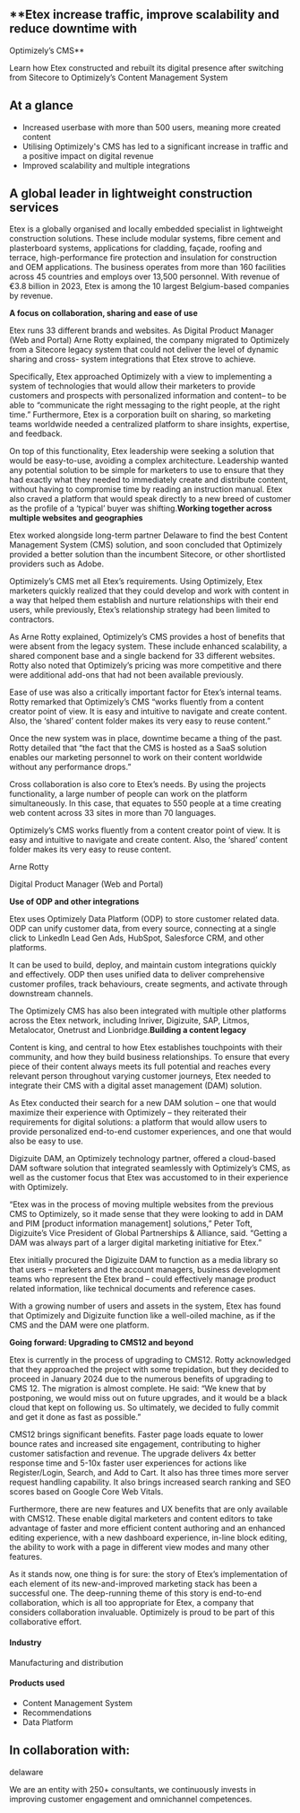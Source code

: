 ## \*\*Etex increase traffic, improve scalability and reduce downtime with

Optimizely’s CMS\*\*

Learn how Etex constructed and rebuilt its digital presence after switching from
Sitecore to Optimizely’s Content Management System

## At a glance

- Increased userbase with more than 500 users, meaning more created content
- Utilising Optimizely's CMS has led to a significant increase in traffic and a positive impact on digital revenue
- Improved scalability and multiple integrations

## **A global leader in lightweight construction services**

Etex is a globally organised and locally embedded specialist in lightweight
construction solutions. These include modular systems, fibre cement and
plasterboard systems, applications for cladding, façade, roofing and terrace,
high-performance fire protection and insulation for construction and OEM
applications. The business operates from more than 160 facilities across 45
countries and employs over 13,500 personnel. With revenue of €3.8 billion in
2023, Etex is among the 10 largest Belgium-based companies by revenue.

**A focus on collaboration, sharing and ease of use**

Etex runs 33 different brands and websites. As Digital Product Manager (Web and
Portal) Arne Rotty explained, the company migrated to Optimizely from a Sitecore
legacy system that could not deliver the level of dynamic sharing and cross-
system integrations that Etex strove to achieve.

Specifically, Etex approached Optimizely with a view to implementing a system of
technologies that would allow their marketers to provide customers and prospects
with personalized information and content– to be able to “communicate the right
messaging to the right people, at the right time.” Furthermore, Etex is a
corporation built on sharing, so marketing teams worldwide needed a centralized
platform to share insights, expertise, and feedback.

On top of this functionality, Etex leadership were seeking a solution that would
be easy-to-use, avoiding a complex architecture. Leadership wanted any potential
solution to be simple for marketers to use to ensure that they had exactly what
they needed to immediately create and distribute content, without having to
compromise time by reading an instruction manual. Etex also craved a platform
that would speak directly to a new breed of customer as the profile of a
‘typical’ buyer was shifting.**Working together across multiple websites and
geographies**

Etex worked alongside long-term partner Delaware to find the best Content
Management System (CMS) solution, and soon concluded that Optimizely provided a
better solution than the incumbent Sitecore, or other shortlisted providers such
as Adobe.

Optimizely’s CMS met all Etex’s requirements. Using Optimizely, Etex marketers
quickly realized that they could develop and work with content in a way that
helped them establish and nurture relationships with their end users, while
previously, Etex’s relationship strategy had been limited to contractors.

As Arne Rotty explained, Optimizely’s CMS provides a host of benefits that were
absent from the legacy system. These include enhanced scalability, a shared
component base and a single backend for 33 different websites. Rotty also noted
that Optimizely’s pricing was more competitive and there were additional add-ons
that had not been available previously.

Ease of use was also a critically important factor for Etex’s internal teams.
Rotty remarked that Optimizely’s CMS “works fluently from a content creator
point of view. It is easy and intuitive to navigate and create content. Also,
the ‘shared’ content folder makes its very easy to reuse content.”

Once the new system was in place, downtime became a thing of the past. Rotty
detailed that “the fact that the CMS is hosted as a SaaS solution enables our
marketing personnel to work on their content worldwide without any performance
drops.”

Cross collaboration is also core to Etex’s needs. By using the projects
functionality, a large number of people can work on the platform simultaneously.
In this case, that equates to 550 people at a time creating web content across
33 sites in more than 70 languages.

Optimizely’s CMS works fluently from a content creator point of view. It is easy
and intuitive to navigate and create content. Also, the ‘shared’ content folder
makes its very easy to reuse content.

Arne Rotty

Digital Product Manager (Web and Portal)

**Use of ODP and other integrations**

Etex uses Optimizely Data Platform (ODP) to store customer related data. ODP can
unify customer data, from every source, connecting at a single click to LinkedIn
Lead Gen Ads, HubSpot, Salesforce CRM, and other platforms.

It can be used to build, deploy, and maintain custom integrations quickly and
effectively. ODP then uses unified data to deliver comprehensive customer
profiles, track behaviours, create segments, and activate through downstream
channels.

The Optimizely CMS has also been integrated with multiple other platforms across
the Etex network, including Inriver, Digizuite, SAP, Litmos, Metalocator,
Onetrust and Lionbridge.**Building a content legacy**

Content is king, and central to how Etex establishes touchpoints with their
community, and how they build business relationships. To ensure that every piece
of their content always meets its full potential and reaches every relevant
person throughout varying customer journeys, Etex needed to integrate their CMS
with a digital asset management (DAM) solution.

As Etex conducted their search for a new DAM solution – one that would maximize
their experience with Optimizely – they reiterated their requirements for
digital solutions: a platform that would allow users to provide personalized
end-to-end customer experiences, and one that would also be easy to use.

Digizuite DAM, an Optimizely technology partner, offered a cloud-based DAM
software solution that integrated seamlessly with Optimizely’s CMS, as well as
the customer focus that Etex was accustomed to in their experience with
Optimizely.

“Etex was in the process of moving multiple websites from the previous CMS to
Optimizely, so it made sense that they were looking to add in DAM and PIM
[product information management] solutions,” Peter Toft, Digizuite’s Vice
President of Global Partnerships & Alliance, said. “Getting a DAM was always
part of a larger digital marketing initiative for Etex.”

Etex initially procured the Digizuite DAM to function as a media library so that
users – marketers and the account managers, business development teams who
represent the Etex brand – could effectively manage product related information,
like technical documents and reference cases.

With a growing number of users and assets in the system, Etex has found that
Optimizely and Digizuite function like a well-oiled machine, as if the CMS and
the DAM were one platform.

**Going forward: Upgrading to CMS12 and beyond**

Etex is currently in the process of upgrading to CMS12. Rotty acknowledged that
they approached the project with some trepidation, but they decided to proceed
in January 2024 due to the numerous benefits of upgrading to CMS 12. The
migration is almost complete. He said: “We knew that by postponing, we would
miss out on future upgrades, and it would be a black cloud that kept on
following us. So ultimately, we decided to fully commit and get it done as fast
as possible.”

CMS12 brings significant benefits. Faster page loads equate to lower bounce
rates and increased site engagement, contributing to higher customer
satisfaction and revenue. The upgrade delivers 4x better response time and 5-10x
faster user experiences for actions like Register/Login, Search, and Add to
Cart. It also has three times more server request handling capability. It also
brings increased search ranking and SEO scores based on Google Core Web Vitals.

Furthermore, there are new features and UX benefits that are only available with
CMS12. These enable digital marketers and content editors to take advantage of
faster and more efficient content authoring and an enhanced editing experience,
with a new dashboard experience, in-line block editing, the ability to work with
a page in different view modes and many other features.

As it stands now, one thing is for sure: the story of Etex’s implementation of
each element of its new-and-improved marketing stack has been a successful one.
The deep-running theme of this story is end-to-end collaboration, which is all
too appropriate for Etex, a company that considers collaboration invaluable.
Optimizely is proud to be part of this collaborative effort.

#### Industry

Manufacturing and distribution

#### Products used

- Content Management System
- Recommendations
- Data Platform

## In collaboration with:

delaware

We are an entity with 250+ consultants, we continuously invests in improving
customer engagement and omnichannel competences.
